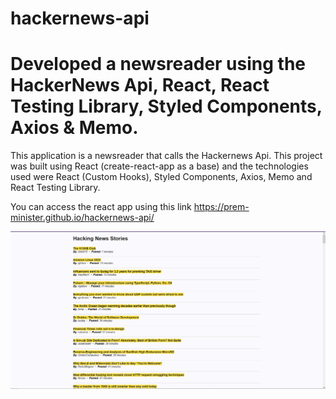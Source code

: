 # hackernews-api

# Developed a newsreader using the HackerNews Api, React, React Testing Library, Styled Components, Axios & Memo.

This application is a newsreader that calls the Hackernews Api. This project was built using React (create-react-app as a base) and the technologies used were React (Custom Hooks), Styled Components, Axios, Memo and React Testing Library.

You can access the react app using this link 
https://prem-minister.github.io/hackernews-api/

![](Capture.PNG)
